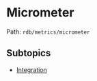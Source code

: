 # Micrometer

Path: `rdb/metrics/micrometer`

## Subtopics
- [Integration](./integration/README.md)

